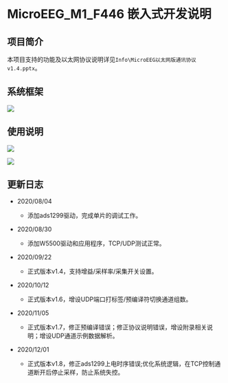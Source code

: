 # MicroEEG_M1_F446 嵌入式开发说明

## 项目简介
本项目支持的功能及以太网协议说明详见`Info\MicroEEG以太网版通讯协议v1.4.pptx`。

## 系统框架

![](http://192.168.130.6/gjm_silly/microeeg_m1_f446/raw/master/imgs/sys_frame.PNG)

## 使用说明

![](http://192.168.130.6/gjm_silly/microeeg_m1_f446/raw/master/imgs/net.PNG)

![](http://192.168.130.6/gjm_silly/microeeg_m1_f446/raw/master/imgs/attr.PNG)

## 更新日志
- 2020/08/04
  - 添加ads1299驱动，完成单片的调试工作。

- 2020/08/30
  - 添加W5500驱动和应用程序，TCP/UDP测试正常。

- 2020/09/22
  - 正式版本v1.4，支持增益/采样率/采集开关设置。

- 2020/10/12
  - 正式版本v1.6，增设UDP端口打标签/预编译符切换通道组数。

- 2020/11/05
  - 正式版本v1.7，修正预编译错误；修正协议说明错误，增设附录相关说明；增设UDP通道示例数据解析。

- 2020/12/01
  - 正式版本v1.8，修正ads1299上电时序错误;优化系统逻辑，在TCP控制通道断开后停止采样，防止系统失控。